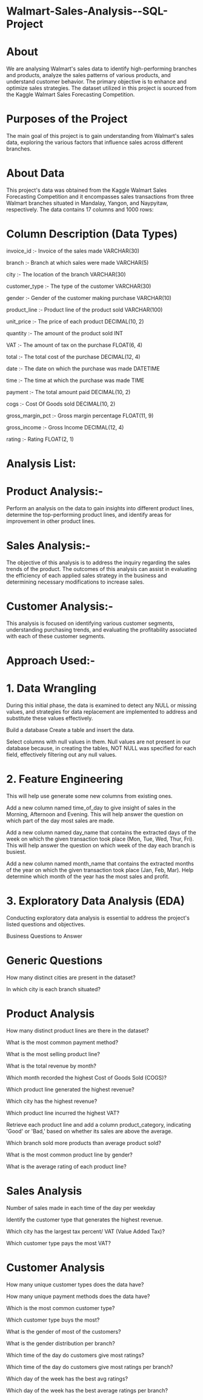 # Walmart-Sales-Analysis--SQL-Project

# About

We are analysing Walmart's sales data to identify high-performing branches and products, analyze the sales patterns of various products, and understand customer behavior. The primary objective is to enhance and optimize sales strategies. The dataset utilized in this project is sourced from the Kaggle Walmart Sales Forecasting Competition.

# Purposes of the Project

The main goal of this project is to gain understanding from Walmart's sales data, exploring the various factors that influence sales across different branches.

# About Data

This project's data was obtained from the Kaggle Walmart Sales Forecasting Competition and it encompasses sales transactions from three Walmart branches situated in Mandalay, Yangon, and Naypyitaw, respectively. The data contains 17 columns and 1000 rows:

# Column	Description	(Data Types)

invoice_id	      :-     Invoice of the sales made	VARCHAR(30)

branch	       :-        Branch at which sales were made	VARCHAR(5)

city	         :-      The location of the branch	VARCHAR(30)

customer_type      :-    	The type of the customer	VARCHAR(30)

gender	      :-        Gender of the customer making purchase	VARCHAR(10)

product_line	   :-    Product line of the product sold	VARCHAR(100)

unit_price	     :-     The price of each product	DECIMAL(10, 2)

quantity	      :-     The amount of the product sold	INT

VAT	          :-       The amount of tax on the purchase	FLOAT(6, 4)

total	       :-    The total cost of the purchase	DECIMAL(12, 4)

date	      :-    The date on which the purchase was made	DATETIME

time	      :-       The time at which the purchase was made	TIME

payment	    :-      The total amount paid	DECIMAL(10, 2)

cogs	       :-     Cost Of Goods sold	DECIMAL(10, 2)

gross_margin_pct	   :- Gross margin percentage	FLOAT(11, 9)

gross_income	    :-      Gross Income	DECIMAL(12, 4)

rating	      :-      Rating	FLOAT(2, 1)

# Analysis List:

# Product Analysis:-

Perform an analysis on the data to gain insights into different product lines, determine the top-performing product lines, and identify areas for improvement in other product lines.


# Sales Analysis:-

The objective of this analysis is to address the inquiry regarding the sales trends of the product. The outcomes of this analysis can assist in evaluating the efficiency of each applied sales strategy in the business and determining necessary modifications to increase sales.


# Customer Analysis:-

This analysis is focused on identifying various customer segments, understanding purchasing trends, and evaluating the profitability associated with each of these customer segments.

# Approach Used:-

# 1. Data Wrangling

During this initial phase, the data is examined to detect any NULL or missing values, and strategies for data replacement are implemented to address and substitute these values effectively.

Build a database
Create a table and insert the data.

Select columns with null values in them. Null values are not present in our database because, in creating the tables, NOT NULL was specified for each field, effectively filtering out any null values.

# 2. Feature Engineering

This will help use generate some new columns from existing ones.

Add a new column named time_of_day to give insight of sales in the Morning, Afternoon and Evening. This will help answer the question on which part of the day most sales are made.

Add a new column named day_name that contains the extracted days of the week on which the given transaction took place (Mon, Tue, Wed, Thur, Fri).
 This will help answer the question on which week of the day each branch is busiest.

Add a new column named month_name that contains the extracted months of the year on which the given transaction took place (Jan, Feb, Mar). Help determine which month of the year has the most sales and profit.

# 3. Exploratory Data Analysis (EDA)

Conducting exploratory data analysis is essential to address the project's listed questions and objectives.

Business Questions to Answer

# Generic Questions

How many distinct cities are present in the dataset?

In which city is each branch situated?


# Product Analysis

How many distinct product lines are there in the dataset?

What is the most common payment method?

What is the most selling product line?

What is the total revenue by month?

Which month recorded the highest Cost of Goods Sold (COGS)?

Which product line generated the highest revenue?

Which city has the highest revenue?

Which product line incurred the highest VAT?

Retrieve each product line and add a column product_category, indicating 'Good' or 'Bad,' based on whether its sales are above the average.

Which branch sold more products than average product sold?

What is the most common product line by gender?

What is the average rating of each product line?


# Sales Analysis

Number of sales made in each time of the day per weekday

Identify the customer type that generates the highest revenue.

Which city has the largest tax percent/ VAT (Value Added Tax)?

Which customer type pays the most VAT?


# Customer Analysis

How many unique customer types does the data have?

How many unique payment methods does the data have?

Which is the most common customer type?

Which customer type buys the most?

What is the gender of most of the customers?

What is the gender distribution per branch?

Which time of the day do customers give most ratings?

Which time of the day do customers give most ratings per branch?

Which day of the week has the best avg ratings?

Which day of the week has the best average ratings per branch?

